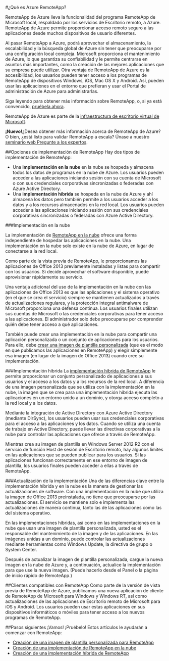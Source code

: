 ﻿<properties title="What is RemoteApp?" pageTitle="¿Qué es RemoteApp?" description="Obtenga información acerca de RemoteApp de Azure." metaKeywords="" services="" solutions="" documentationCenter="" authors="elizapo" manager="kathyw" />

<tags ms.service="remoteapp" ms.workload="tbd" ms.tgt_pltfrm="na" ms.devlang="na" ms.topic="article" ms.date="09/05/2014" ms.author="elizapo" ms.manager="kathyw" />

#¿Qué es Azure RemoteApp?

RemoteApp de Azure lleva la funcionalidad del programa RemoteApp de Microsoft local, respaldado por los servicios de Escritorio remoto, a Azure. RemoteApp de Azure permite proporcionar acceso remoto seguro a las aplicaciones desde muchos dispositivos de usuario diferentes.

Al pasar RemoteApp a Azure, podrá aprovechar el almacenamiento, la escalabilidad y la búsqueda global de Azure sin tener que preocuparse por una configuración local compleja. Microsoft proporciona el mantenimiento de Azure, lo que garantiza su confiabilidad y le permite centrarse en asuntos más importantes, como la creación de las mejores aplicaciones que su empresa puede utilizar. Otra ventaja de RemoteApp de Azure es la accesibilidad, los usuarios pueden tener acceso a los programas de RemoteApp de dispositivos Windows, iOS, Mac OS X y Android. Así, pueden usar las aplicaciones en el entorno que prefieran y usar el Portal de administración de Azure para administrarlas. 

Siga leyendo para obtener más información sobre RemoteApp, o, si ya está convencido, [pruébela ahora](http://azure.microsoft.com/es-es/services/remoteapp/).

RemoteApp de Azure es parte de la [infraestructura de escritorio virtual de Microsoft](http://www.microsoft.com/es-es/server-cloud/products/virtual-desktop-infrastructure/explore.aspx).

**¡Nuevo!**¿Desea obtener más información acerca de RemoteApp de Azure? O bien, ¿está listo para validar RemoteApp a escala? Únase a nuestro [seminario web Pregunte a los expertos](https://azureinfo.microsoft.com/US-Azure-WBNR-FY15-11Nov-AzureRemoteAppAskTheExperts-Registration-Page.html).

##Opciones de implementación de RemoteApp
Hay dos tipos de implementación de RemoteApp:


- Una **implementación en la nube** en la nube se hospeda y almacena todos los datos de programas en la nube de Azure. Los usuarios pueden acceder a las aplicaciones iniciando sesión con su cuenta de Microsoft o con sus credenciales corporativas sincronizadas o federadas con Azure Active Directory.
- Una **implementación híbrida** se hospeda en la nube de Azure y ahí almacena los datos pero también permite a los usuarios acceder a los datos y a los recursos almacenados en la red local. Los usuarios pueden acceder a las aplicaciones iniciando sesión con sus credenciales corporativas sincronizadas o federadas con Azure Active Directory.

###Implementación en la nube

La implementación de [RemoteApp en la nube](http://azure.microsoft.com/es-es/documentation/articles/remoteapp-create-cloud-deployment/) ofrece una forma independiente de hospedar las aplicaciones en la nube. Una implementación en la nube solo existe en la nube de Azure, en lugar de conectarse a la red local.

Como parte de la vista previa de RemoteApp, le proporcionamos las aplicaciones de Office 2013 previamente instaladas y listas para compartir con los usuarios. Si decide aprovechar el software disponible, puede aprovisionar rápidamente su servicio.

Una ventaja adicional del uso de la implementación en la nube con las aplicaciones de Office 2013 es que las aplicaciones y el sistema operativo (en el que se crea el servicio) siempre se mantienen actualizados a través de actualizaciones regulares, y la protección integral antimalware de Microsoft proporciona una defensa continua. Los usuarios finales utilizan sus cuentas de Microsoft o las credenciales corporativas para tener acceso a las aplicaciones. El administrador solo debe preocuparse por comprender quién debe tener acceso a qué aplicaciones.

También puede crear una implementación en la nube para compartir una aplicación personalizada o un conjunto de aplicaciones para los usuarios. Para ello, debe [crear una imagen de plantilla personalizada](http://azure.microsoft.com/es-es/documentation/articles/remoteapp-create-custom-image/) (que es el modo en que publicamos las aplicaciones en RemoteApp) y elegir simplemente esa imagen (en lugar de la imagen de Office 2013) cuando cree su implementación. 

###Implementación híbrida
La [implementación híbrida de RemoteApp](http://azure.microsoft.com/es-es/documentation/articles/remoteapp-create-hybrid-deployment/) le permite proporcionar un conjunto personalizado de aplicaciones a sus usuarios y el acceso a los datos y a los recursos de la red local. A diferencia de una imagen personalizada que se utiliza con la implementación en la nube, la imagen que se crea para una implementación híbrida ejecuta las aplicaciones en un entorno unido a un dominio, y otorga acceso completo a la red local y a los datos.

Mediante la integración de Active Directory con Azure Active Directory (mediante DirSync), los usuarios pueden usar sus credenciales corporativas para el acceso a las aplicaciones y los datos. Cuando se utiliza una cuenta de trabajo en Active Directory, puede llevar las directivas corporativas a la nube para controlar las aplicaciones que ofrece a través de RemoteApp.

Mientras crea su imagen de plantilla en Windows Server 2012 R2 con el servicio de función Host de sesión de Escritorio remoto, hay algunos límites en las aplicaciones que se pueden publicar para los usuarios. Si las aplicaciones funcionan correctamente en ese entorno de imagen de plantilla, los usuarios finales pueden acceder a ellas a través de RemoteApp. 

###Actualización de la implementación
Una de las diferencias clave entre la implementación híbrida y en la nube es la manera de gestionar las actualizaciones de software. Con una implementación en la nube que utiliza la imagen de Office 2013 preinstalada, no tiene que preocuparse por las actualizaciones. El servicio se mantiene solo e implementa las actualizaciones de manera continua, tanto las de las aplicaciones como las del sistema operativo.

En las implementaciones híbridas, así como en las implementaciones en la nube que usan una imagen de plantilla personalizada, usted es el responsable del mantenimiento de la imagen y de las aplicaciones. En las imágenes unidas a un dominio, puede controlar las actualizaciones mediante herramientas como Windows Update, la directiva de grupo o System Center.

Después de actualizar la imagen de plantilla personalizada, cargue la nueva imagen en la nube de Azure y, a continuación, actualice la implementación para que use la nueva imagen. (Puede hacerlo desde el Panel o la página de inicio rápido de RemoteApp.)

##Clientes compatibles con RemoteApp
Como parte de la versión de vista previa de RemoteApp de Azure, publicamos una nueva aplicación de cliente de RemoteApp de Microsoft para Windows y Windows RT, así como actualizaciones de las aplicaciones de Escritorio remoto de Microsoft para iOS y Android. Los usuarios pueden usar estas aplicaciones en sus dispositivos informáticos o móviles para tener acceso a los nuevos programas de RemoteApp.

##Pasos siguientes
¡Vamos! ¡Pruébelo! Estos artículos le ayudarán a comenzar con RemoteApp:

- [Creación de una imagen de plantilla personalizada para RemoteApp](http://azure.microsoft.com/es-es/documentation/articles/remoteapp-create-custom-image/)
- [Creación de una implementación de RemoteApp en la nube](http://azure.microsoft.com/es-es/documentation/articles/remoteapp-create-cloud-deployment/)
- [Creación de una implementación híbrida de RemoteApp](http://azure.microsoft.com/es-es/documentation/articles/remoteapp-create-hybrid-deployment/)

